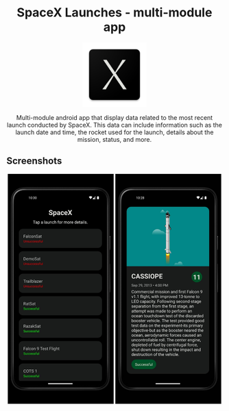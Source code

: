 
<h1 align="center">SpaceX Launches - multi-module app</h1>


<p align="center">
  <img width="150" src="https://github.com/priyanktejani/spacex-launches/blob/master/screenshots/launcher/ic_launcher.png">
</p>

<p align="center">Multi-module android app that display data related to the most recent launch conducted by SpaceX. This data can include information such as the launch date and time, the rocket used for the launch, details about the mission, status, and more.</p>
<div align="center">

</div>

## Screenshots

<p align="center">
	<img width=49%; src="https://github.com/priyanktejani/spacex-launches/blob/master/screenshots/1.jpg">
	<img width=49%; src="https://github.com/priyanktejani/spacex-launches/blob/master/screenshots/2.jpg">
